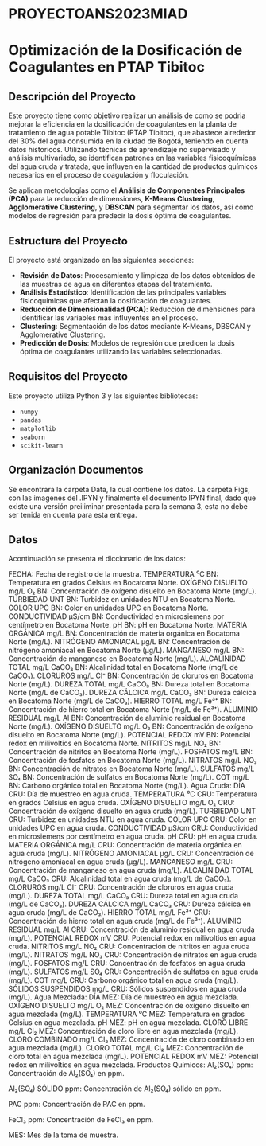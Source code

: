 # PROYECTOANS2023MIAD

# Optimización de la Dosificación de Coagulantes en PTAP Tibitoc

## Descripción del Proyecto

Este proyecto tiene como objetivo realizar un análisis de como se podria mejorar la eficiencia en la dosificación de coagulantes en la planta de tratamiento de agua potable Tibitoc (PTAP Tibitoc), que abastece alrededor del 30% del agua consumida en la ciudad de Bogotá, teniendo en cuenta datos historicos. Utilizando técnicas de aprendizaje no supervisado y análisis multivariado, se identifican patrones en las variables fisicoquímicas del agua cruda y tratada, que influyen en la cantidad de productos químicos necesarios en el proceso de coagulación y floculación.

Se aplican metodologías como el **Análisis de Componentes Principales (PCA)** para la reducción de dimensiones, **K-Means Clustering**, **Agglomerative Clustering**, y **DBSCAN** para segmentar los datos, así como modelos de regresión para predecir la dosis óptima de coagulantes.

## Estructura del Proyecto

El proyecto está organizado en las siguientes secciones:

- **Revisión de Datos**: Procesamiento y limpieza de los datos obtenidos de las muestras de agua en diferentes etapas del tratamiento.
- **Análisis Estadístico**: Identificación de las principales variables fisicoquímicas que afectan la dosificación de coagulantes.
- **Reducción de Dimensionalidad (PCA)**: Reducción de dimensiones para identificar las variables más influyentes en el proceso.
- **Clustering**: Segmentación de los datos mediante K-Means, DBSCAN y Agglomerative Clustering.
- **Predicción de Dosis**: Modelos de regresión que predicen la dosis óptima de coagulantes utilizando las variables seleccionadas.

## Requisitos del Proyecto

Este proyecto utiliza Python 3 y las siguientes bibliotecas:

- `numpy`
- `pandas`
- `matplotlib`
- `seaborn`
- `scikit-learn`

## Organización Documentos

Se encontrara la carpeta Data, la cual contiene los datos. La carpeta Figs, con las imagenes del .IPYN y finalmente el documento IPYN final, dado que existe una versión preiliminar presentada para la semana 3, esta no debe ser tenida en cuenta para esta entrega.

## Datos

Acontinuación se presenta el diccionario de los datos:

FECHA: Fecha de registro de la muestra.
TEMPERATURA ⁰C BN: Temperatura en grados Celsius en Bocatoma Norte.
OXÍGENO DISUELTO mg/L O₂ BN: Concentración de oxígeno disuelto en Bocatoma Norte (mg/L).
TURBIEDAD UNT BN: Turbidez en unidades NTU en Bocatoma Norte.
COLOR UPC BN: Color en unidades UPC en Bocatoma Norte.
CONDUCTIVIDAD µS/cm BN: Conductividad en microsiemens por centímetro en Bocatoma Norte.
pH BN: pH en Bocatoma Norte.
MATERIA ORGÁNICA mg/L BN: Concentración de materia orgánica en Bocatoma Norte (mg/L).
NITRÓGENO AMONIACAL µg/L BN: Concentración de nitrógeno amoniacal en Bocatoma Norte (µg/L).
MANGANESO mg/L BN: Concentración de manganeso en Bocatoma Norte (mg/L).
ALCALINIDAD TOTAL mg/L CaCO₃ BN: Alcalinidad total en Bocatoma Norte (mg/L de CaCO₃).
CLORUROS mg/L Cl⁻ BN: Concentración de cloruros en Bocatoma Norte (mg/L).
DUREZA TOTAL mg/L CaCO₃ BN: Dureza total en Bocatoma Norte (mg/L de CaCO₃).
DUREZA CÁLCICA mg/L CaCO₃ BN: Dureza cálcica en Bocatoma Norte (mg/L de CaCO₃).
HIERRO TOTAL mg/L Fe³⁺ BN: Concentración de hierro total en Bocatoma Norte (mg/L de Fe³⁺).
ALUMINIO RESIDUAL mg/L Al BN: Concentración de aluminio residual en Bocatoma Norte (mg/L).
OXÍGENO DISUELTO mg/L O₂ BN: Concentración de oxígeno disuelto en Bocatoma Norte (mg/L).
POTENCIAL REDOX mV BN: Potencial redox en milivoltios en Bocatoma Norte.
NITRITOS mg/L NO₂ BN: Concentración de nitritos en Bocatoma Norte (mg/L).
FOSFATOS mg/L BN: Concentración de fosfatos en Bocatoma Norte (mg/L).
NITRATOS mg/L NO₃ BN: Concentración de nitratos en Bocatoma Norte (mg/L).
SULFATOS mg/L SO₄ BN: Concentración de sulfatos en Bocatoma Norte (mg/L).
COT mg/L BN: Carbono orgánico total en Bocatoma Norte (mg/L).
Agua Cruda:
DÍA CRU: Día de muestreo en agua cruda.
TEMPERATURA ⁰C CRU: Temperatura en grados Celsius en agua cruda.
OXÍGENO DISUELTO mg/L O₂ CRU: Concentración de oxígeno disuelto en agua cruda (mg/L).
TURBIEDAD UNT CRU: Turbidez en unidades NTU en agua cruda.
COLOR UPC CRU: Color en unidades UPC en agua cruda.
CONDUCTIVIDAD µS/cm CRU: Conductividad en microsiemens por centímetro en agua cruda.
pH CRU: pH en agua cruda.
MATERIA ORGÁNICA mg/L CRU: Concentración de materia orgánica en agua cruda (mg/L).
NITRÓGENO AMONIACAL µg/L CRU: Concentración de nitrógeno amoniacal en agua cruda (µg/L).
MANGANESO mg/L CRU: Concentración de manganeso en agua cruda (mg/L).
ALCALINIDAD TOTAL mg/L CaCO₃ CRU: Alcalinidad total en agua cruda (mg/L de CaCO₃).
CLORUROS mg/L Cl⁻ CRU: Concentración de cloruros en agua cruda (mg/L).
DUREZA TOTAL mg/L CaCO₃ CRU: Dureza total en agua cruda (mg/L de CaCO₃).
DUREZA CÁLCICA mg/L CaCO₃ CRU: Dureza cálcica en agua cruda (mg/L de CaCO₃).
HIERRO TOTAL mg/L Fe³⁺ CRU: Concentración de hierro total en agua cruda (mg/L de Fe³⁺).
ALUMINIO RESIDUAL mg/L Al CRU: Concentración de aluminio residual en agua cruda (mg/L).
POTENCIAL REDOX mV CRU: Potencial redox en milivoltios en agua cruda.
NITRITOS mg/L NO₂ CRU: Concentración de nitritos en agua cruda (mg/L).
NITRATOS mg/L NO₃ CRU: Concentración de nitratos en agua cruda (mg/L).
FOSFATOS mg/L CRU: Concentración de fosfatos en agua cruda (mg/L).
SULFATOS mg/L SO₄ CRU: Concentración de sulfatos en agua cruda (mg/L).
COT mg/L CRU: Carbono orgánico total en agua cruda (mg/L).
SÓLIDOS SUSPENDIDOS mg/L CRU: Sólidos suspendidos en agua cruda (mg/L).
Agua Mezclada:
DÍA MEZ: Día de muestreo en agua mezclada.
OXÍGENO DISUELTO mg/L O₂ MEZ: Concentración de oxígeno disuelto en agua mezclada (mg/L).
TEMPERATURA ⁰C MEZ: Temperatura en grados Celsius en agua mezclada.
pH MEZ: pH en agua mezclada.
CLORO LIBRE mg/L Cl₂ MEZ: Concentración de cloro libre en agua mezclada (mg/L).
CLORO COMBINADO mg/L Cl₂ MEZ: Concentración de cloro combinado en agua mezclada (mg/L).
CLORO TOTAL mg/L Cl₂ MEZ: Concentración de cloro total en agua mezclada (mg/L).
POTENCIAL REDOX mV MEZ: Potencial redox en milivoltios en agua mezclada.
Productos Químicos:
Al₂(SO₄) ppm: Concentración de Al₂(SO₄) en ppm.

Al₂(SO₄) SÓLIDO ppm: Concentración de Al₂(SO₄) sólido en ppm.

PAC ppm: Concentración de PAC en ppm.

FeCl₃ ppm: Concentración de FeCl₃ en ppm.

MES: Mes de la toma de muestra.
